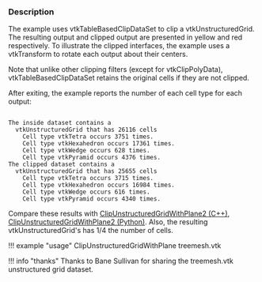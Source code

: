 ### Description

The example uses vtkTableBasedClipDataSet to clip a vtkUnstructuredGrid. The resulting output and clipped output are presented in yellow and red respectively. To illustrate the clipped interfaces, the example uses a vtkTransform to rotate each output about their centers.

Note that unlike other clipping filters (except for vtkClipPolyData), vtkTableBasedClipDataSet retains the original cells if they are not clipped.

After exiting, the example reports the number of each cell type for each output:
<pre><code>
The inside dataset contains a
  vtkUnstructuredGrid that has 26116 cells
	Cell type vtkTetra occurs 3751 times.
	Cell type vtkHexahedron occurs 17361 times.
	Cell type vtkWedge occurs 628 times.
	Cell type vtkPyramid occurs 4376 times.
The clipped dataset contains a 
  vtkUnstructuredGrid that has 25655 cells
	Cell type vtkTetra occurs 3715 times.
	Cell type vtkHexahedron occurs 16984 times.
	Cell type vtkWedge occurs 616 times.
	Cell type vtkPyramid occurs 4340 times.
</code></pre>

Compare these results with [ClipUnstructuredGridWithPlane2 (C++)](/Cxx/UnstructuredGrid/ClipUnstructuredGridWithPlane2), [ClipUnstructuredGridWithPlane2 (Python)](/Python/UnstructuredGrid/ClipUnstructuredGridWithPlane2). Also, the resulting vtkUnstructuredGrid's has 1/4 the number of cells.

!!! example "usage"
    ClipUnstructuredGridWithPlane treemesh.vtk

!!! info "thanks"
    Thanks to Bane Sullivan for sharing the treemesh.vtk unstructured grid dataset.